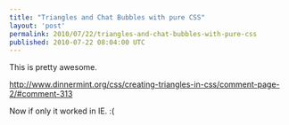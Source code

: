 ```yaml
---
title: "Triangles and Chat Bubbles with pure CSS"
layout: 'post'
permalink: 2010/07/22/triangles-and-chat-bubbles-with-pure-css
published: 2010-07-22 08:04:00 UTC
---
```

This is pretty awesome.

http://www.dinnermint.org/css/creating-triangles-in-css/comment-page-2/#comment-313

Now if only it worked in IE. :(



